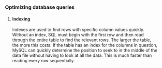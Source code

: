 ### Optimizing database queries

1. #### Indexing

	Indexes are used to find rows with specific column values quickly. Without an index, SQL must begin with the first row and then read through the entire table to find the relevant rows. The larger the table, the more this costs. If the table has an index for the columns in question, MySQL can quickly determine the position to seek to in the middle of the data file without having to look at all the data. This is much faster than reading every row sequentially.
